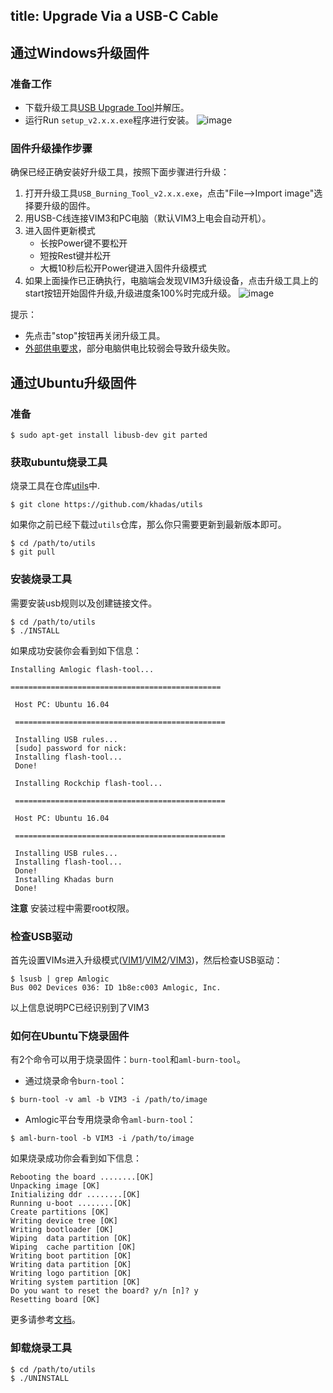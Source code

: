 title: Upgrade Via a USB-C Cable
---

## 通过Windows升级固件
### 准备工作
* 下载升级工具[USB Upgrade Tool](https://dl.khadas.com/Tools/USB_Burning_Tool_v2.1.7.0%20_zh.zip)并解压。
* 运行Run `setup_v2.x.x.exe`程序进行安装。
![image](/images/vim3/usb_upgrade_tool_setup_v217.png)

### 固件升级操作步骤
确保已经正确安装好升级工具，按照下面步骤进行升级：

1. 打开升级工具`USB_Burning_Tool_v2.x.x.exe`，点击"File-->Import image"选择要升级的固件。
2. 用USB-C线连接VIM3和PC电脑（默认VIM3上电会自动开机）。
3. 进入固件更新模式
	* 长按Power键不要松开
	* 短按Rest键并松开
	* 大概10秒后松开Power键进入固件升级模式
4. 如果上面操作已正确执行，电脑端会发现VIM3升级设备，点击升级工具上的start按钮开始固件升级,升级进度条100%时完成升级。
![image](/images/vim3/usb_upgrade_tool_interface_v217.png)

提示：
* 先点击"stop"按钮再关闭升级工具。
* [外部供电要求](/zh-cn/vim3/ExtraPowerInput.html)，部分电脑供电比较弱会导致升级失败。

## 通过Ubuntu升级固件
### 准备
```
$ sudo apt-get install libusb-dev git parted
```
### 获取ubuntu烧录工具
烧录工具在仓库[utils](https://github.com/khadas/utils)中.
```
$ git clone https://github.com/khadas/utils
```
如果你之前已经下载过`utils`仓库，那么你只需要更新到最新版本即可。
```
$ cd /path/to/utils
$ git pull
```
### 安装烧录工具
需要安装usb规则以及创建链接文件。
```
$ cd /path/to/utils
$ ./INSTALL
```
如果成功安装你会看到如下信息：
```
Installing Amlogic flash-tool...

===============================================

 Host PC: Ubuntu 16.04
 
 ===============================================
 
 Installing USB rules...
 [sudo] password for nick:
 Installing flash-tool...
 Done!
 
 Installing Rockchip flash-tool...
 
 ===============================================
		 
 Host PC: Ubuntu 16.04
				 
 ===============================================
				   
 Installing USB rules...
 Installing flash-tool...
 Done!
 Installing Khadas burn
 Done!
```
**注意** 安装过程中需要root权限。

### 检查USB驱动
首先设置VIMs进入升级模式([VIM1](/zh-cn/vim1/HowtoBootIntoUpgradeMode.html)/[VIM2](/zh-cn/vim2/HowtoBootIntoUpgradeMode.html)/[VIM3](/zh-cn/vim1/HowtoBootIntoUpgradeMode.html))，然后检查USB驱动：
```
$ lsusb | grep Amlogic
Bus 002 Devices 036: ID 1b8e:c003 Amlogic, Inc.
```
以上信息说明PC已经识别到了VIM3

### 如何在Ubuntu下烧录固件
有2个命令可以用于烧录固件：`burn-tool`和`aml-burn-tool`。

* 通过烧录命令`burn-tool`：

```
$ burn-tool -v aml -b VIM3 -i /path/to/image
```

* Amlogic平台专用烧录命令`aml-burn-tool`：

```
$ aml-burn-tool -b VIM3 -i /path/to/image
```

如果烧录成功你会看到如下信息：
```
Rebooting the board ........[OK]
Unpacking image [OK]
Initializing ddr ........[OK]
Running u-boot ........[OK]
Create partitions [OK]
Writing device tree [OK]
Writing bootloader [OK]
Wiping  data partition [OK]
Wiping  cache partition [OK]
Writing boot partition [OK]
Writing data partition [OK]
Writing logo partition [OK]
Writing system partition [OK]
Do you want to reset the board? y/n [n]? y
Resetting board [OK]

```
更多请参考[文档](https://github.com/khadas/utils/tree/master/aml-flash-tool/docs)。

### 卸载烧录工具
```
$ cd /path/to/utils
$ ./UNINSTALL
```
